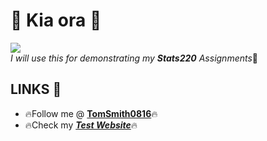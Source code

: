 # 👋 Kia ora 👋
![](https://c.tenor.com/wfQoupcZhF0AAAAC/hi-hello-there.gif)<br />
*I will use this for demonstrating my __Stats220__ Assignments*📕
## LINKS 🐻
- 🔥Follow me @ [**TomSmith0816**](https://github.com/TomSmith0816)🔥
- 🔥Check my [**_Test Website_**](https://tomsmith0816.github.io/stats220/)🔥
